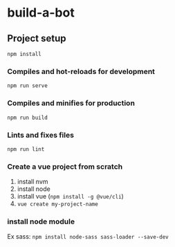# build-a-bot

## Project setup
```
npm install
```

### Compiles and hot-reloads for development
```
npm run serve
```

### Compiles and minifies for production
```
npm run build
```

### Lints and fixes files
```
npm run lint
```


### Create a vue project from scratch
 1. install nvm
 2. install node
 3. install vue (`npm install -g @vue/cli`)
 4. `vue create my-project-name`

### install node module
 Ex sass: `npm install node-sass sass-loader --save-dev`